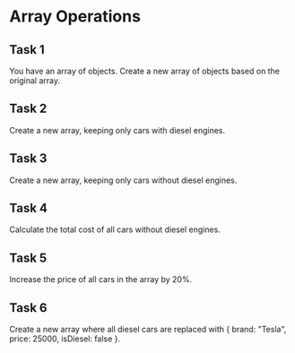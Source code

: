 # Array Operations

## Task 1
You have an array of objects. Create a new array of objects based on the original array.

## Task 2
Create a new array, keeping only cars with diesel engines.

## Task 3
Create a new array, keeping only cars without diesel engines.

## Task 4
Calculate the total cost of all cars without diesel engines.

## Task 5
Increase the price of all cars in the array by 20%.

## Task 6
Create a new array where all diesel cars are replaced with
{ brand: "Tesla", price: 25000, isDiesel: false }.
